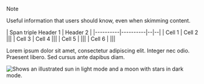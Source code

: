 > [!NOTE]
> Useful information that users should know, even when skimming content.

| Span <td colspan=3>triple Header 1 | Header 2 |
|----------|----------|--|--|
| Cell 1   | Cell 2   |||
| Cell 3   | Cell 4   |||
| Cell 5   |          |||
| Cell 6   |          |||

Lorem ipsum dolor sit amet, consectetur adipiscing elit. Integer nec odio. Praesent libero. Sed cursus ante dapibus diam. 

<picture>
  <source media="(prefers-color-scheme: dark)" srcset="https://user-images.githubusercontent.com/25423296/163456776-7f95b81a-f1ed-45f7-b7ab-8fa810d529fa.png">
  <source media="(prefers-color-scheme: light)" srcset="https://user-images.githubusercontent.com/25423296/163456779-a8556205-d0a5-45e2-ac17-42d089e3c3f8.png">
  <img alt="Shows an illustrated sun in light mode and a moon with stars in dark mode." src="https://user-images.githubusercontent.com/25423296/163456779-a8556205-d0a5-45e2-ac17-42d089e3c3f8.png">
</picture>
